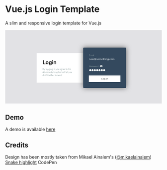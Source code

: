# Vue.js Login Template
A slim and responsive login template for Vue.js

![Vue.js login template](screenshot.png)

## Demo
A demo is available [here](https://vuejs-login-template-knxkkcgdqv.now.sh/)

## Credits
Design has been mostly taken from Mikael Ainalem's ([@mikaelainalem](https://twitter.com/mikaelainalem)) [Snake highlight](https://codepen.io/ainalem/pen/EQXjOR) CodePen
